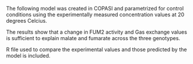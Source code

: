The following model was created in COPASI and parametrized for control conditions using the experimentally measured concentration values at 20 degrees Celcius.

The results show that a change in FUM2 activity and Gas exchange values is sufficient to explain malate and fumarate across the three genotypes. 

R file used to compare the experimental values and those predicted by the model is included. 

